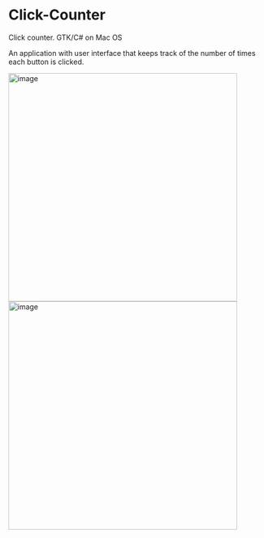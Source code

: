 # Click-Counter
Click counter. GTK/C# on Mac OS

An application with user interface that keeps track of the number of times each button is clicked.

<img width="450" alt="image" src="https://user-images.githubusercontent.com/78318323/116655359-d1a1ae80-a93f-11eb-8554-8e045ffb7dbc.png">
<img width="450" alt="image" src="https://user-images.githubusercontent.com/78318323/116655341-c8b0dd00-a93f-11eb-9e9b-51e9d8b1447f.png">

